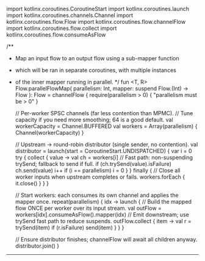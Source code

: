 import kotlinx.coroutines.CoroutineStart
import kotlinx.coroutines.launch
import kotlinx.coroutines.channels.Channel
import kotlinx.coroutines.flow.Flow
import kotlinx.coroutines.flow.channelFlow
import kotlinx.coroutines.flow.collect
import kotlinx.coroutines.flow.consumeAsFlow

/**
 * Map an input flow to an output flow using a sub-mapper function
 * which will be ran in separate coroutines, with multiple instances
 * of the inner mapper running in parallel.
 */
fun <T, R> Flow<T>.parallelFlowMap(
    parallelism: Int,
    mapper: suspend Flow<T>.(Int) -> Flow<R>
): Flow<R> = channelFlow {
    require(parallelism > 0) { "parallelism must be > 0" }

    // Per-worker SPSC channels (far less contention than MPMC).
    // Tune capacity if you need more smoothing; 64 is a good default.
    val workerCapacity = Channel.BUFFERED
    val workers = Array(parallelism) { Channel<T>(workerCapacity) }

    // Upstream -> round-robin distributor (single sender, no contention).
    val distributor = launch(start = CoroutineStart.UNDISPATCHED) {
        var i = 0
        try {
            collect { value ->
                val ch = workers[i]
                // Fast path: non-suspending trySend; fallback to send if full.
                if (ch.trySend(value).isFailure) ch.send(value)
                i++
                if (i == parallelism) i = 0
            }
        } finally {
            // Close all worker inputs when upstream completes or fails.
            workers.forEach { it.close() }
        }
    }

    // Start workers: each consumes its own channel and applies the mapper once.
    repeat(parallelism) { idx ->
        launch {
            // Build the mapped flow ONCE per worker over its input stream.
            val outFlow = workers[idx].consumeAsFlow().mapper(idx)
            // Emit downstream; use trySend fast path to reduce suspends.
            outFlow.collect { item ->
                val r = trySend(item)
                if (r.isFailure) send(item)
            }
        }
    }

    // Ensure distributor finishes; channelFlow will await all children anyway.
    distributor.join()
}
****
